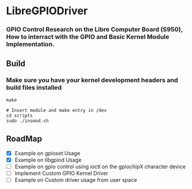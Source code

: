 # LibreGPIODriver

### GPIO Control Research on the Libre Computer Board (S950), How to interract with the GPIO and Basic Kernel Module Implementation.

## Build
### Make sure you have your kernel development headers and build files installed
```
make

# Insert module and make entry in /dev
cd scripts
sudo ./insmod.sh
```

## RoadMap
- [X] Example on gpioset Usage
- [X] Example on libgpiod Usage
- [ ] Example on gpio control using ioctl on the gpiochipX character device
- [ ] Implement Custom GPIO Kernel Driver
- [ ] Example on Custom driver usage from user space
